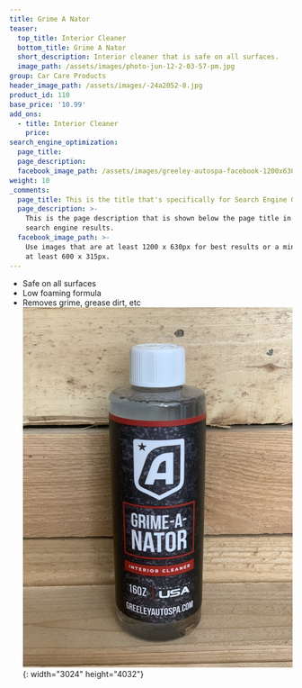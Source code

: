 ```yaml
---
title: Grime A Nator
teaser:
  top_title: Interior Cleaner
  bottom_title: Grime A Nator
  short_description: Interior cleaner that is safe on all surfaces.
  image_path: /assets/images/photo-jun-12-2-03-57-pm.jpg
group: Car Care Products
header_image_path: /assets/images/-24a2052-8.jpg
product_id: 110
base_price: '10.99'
add_ons:
  - title: Interior Cleaner
    price:
search_engine_optimization:
  page_title:
  page_description:
  facebook_image_path: /assets/images/greeley-autospa-facebook-1200x630.png
weight: 10
_comments:
  page_title: This is the title that's specifically for Search Engine Optimization.
  page_description: >-
    This is the page description that is shown below the page title in the
    search engine results.
  facebook_image_path: >-
    Use images that are at least 1200 x 630px for best results or a minimum of
    at least 600 x 315px.
---
```


* Safe on all surfaces
* Low foaming formula
* Removes grime, grease dirt, etc![](/assets/images/photo-jun-12-2-03-57-pm.jpg){: width="3024" height="4032"}
